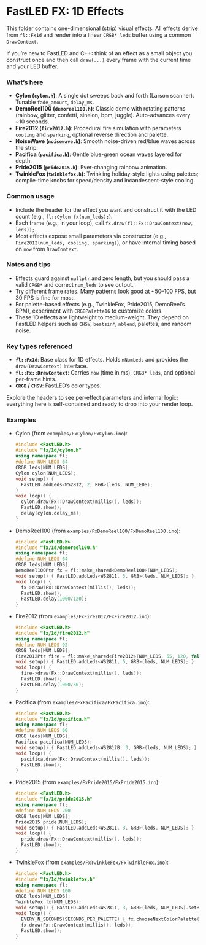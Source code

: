 # FastLED FX: 1D Effects

This folder contains one-dimensional (strip) visual effects. All effects derive from `fl::Fx1d` and render into a linear `CRGB* leds` buffer using a common `DrawContext`.

If you’re new to FastLED and C++: think of an effect as a small object you construct once and then call `draw(...)` every frame with the current time and your LED buffer.

### What’s here
- **Cylon (`cylon.h`)**: A single dot sweeps back and forth (Larson scanner). Tunable `fade_amount`, `delay_ms`.
- **DemoReel100 (`demoreel100.h`)**: Classic demo with rotating patterns (rainbow, glitter, confetti, sinelon, bpm, juggle). Auto-advances every ~10 seconds.
- **Fire2012 (`fire2012.h`)**: Procedural fire simulation with parameters `cooling` and `sparking`, optional reverse direction and palette.
- **NoiseWave (`noisewave.h`)**: Smooth noise-driven red/blue waves across the strip.
- **Pacifica (`pacifica.h`)**: Gentle blue-green ocean waves layered for depth.
- **Pride2015 (`pride2015.h`)**: Ever-changing rainbow animation.
- **TwinkleFox (`twinklefox.h`)**: Twinkling holiday-style lights using palettes; compile-time knobs for speed/density and incandescent-style cooling.

### Common usage
- Include the header for the effect you want and construct it with the LED count (e.g., `fl::Cylon fx(num_leds);`).
- Each frame (e.g., in your loop), call `fx.draw(fl::Fx::DrawContext(now, leds));`.
- Most effects expose small parameters via constructor (e.g., `Fire2012(num_leds, cooling, sparking)`), or have internal timing based on `now` from `DrawContext`.

### Notes and tips
- Effects guard against `nullptr` and zero length, but you should pass a valid `CRGB*` and correct `num_leds` to see output.
- Try different frame rates. Many patterns look good at ~50–100 FPS, but 30 FPS is fine for most.
- For palette-based effects (e.g., TwinkleFox, Pride2015, DemoReel’s BPM), experiment with `CRGBPalette16` to customize colors.
- These 1D effects are lightweight to medium-weight. They depend on FastLED helpers such as `CHSV`, `beatsin*`, `nblend`, palettes, and random noise.

### Key types referenced
- **`fl::Fx1d`**: Base class for 1D effects. Holds `mNumLeds` and provides the `draw(DrawContext)` interface.
- **`fl::Fx::DrawContext`**: Carries `now` (time in ms), `CRGB* leds`, and optional per-frame hints.
- **`CRGB` / `CHSV`**: FastLED’s color types.

Explore the headers to see per-effect parameters and internal logic; everything here is self-contained and ready to drop into your render loop.

### Examples
- Cylon (from `examples/FxCylon/FxCylon.ino`):
  ```cpp
  #include <FastLED.h>
  #include "fx/1d/cylon.h"
  using namespace fl;
  #define NUM_LEDS 64
  CRGB leds[NUM_LEDS];
  Cylon cylon(NUM_LEDS);
  void setup() {
    FastLED.addLeds<WS2812, 2, RGB>(leds, NUM_LEDS);
  }
  void loop() {
    cylon.draw(Fx::DrawContext(millis(), leds));
    FastLED.show();
    delay(cylon.delay_ms);
  }
  ```
- DemoReel100 (from `examples/FxDemoReel100/FxDemoReel100.ino`):
  ```cpp
  #include <FastLED.h>
  #include "fx/1d/demoreel100.h"
  using namespace fl;
  #define NUM_LEDS 64
  CRGB leds[NUM_LEDS];
  DemoReel100Ptr fx = fl::make_shared<DemoReel100>(NUM_LEDS);
  void setup() { FastLED.addLeds<WS2811, 3, GRB>(leds, NUM_LEDS); }
  void loop() {
    fx->draw(Fx::DrawContext(millis(), leds));
    FastLED.show();
    FastLED.delay(1000/120);
  }
  ```
- Fire2012 (from `examples/FxFire2012/FxFire2012.ino`):
  ```cpp
  #include <FastLED.h>
  #include "fx/1d/fire2012.h"
  using namespace fl;
  #define NUM_LEDS 92
  CRGB leds[NUM_LEDS];
  Fire2012Ptr fire = fl::make_shared<Fire2012>(NUM_LEDS, 55, 120, false);
  void setup() { FastLED.addLeds<WS2811, 5, GRB>(leds, NUM_LEDS); }
  void loop() {
    fire->draw(Fx::DrawContext(millis(), leds));
    FastLED.show();
    FastLED.delay(1000/30);
  }
  ```
- Pacifica (from `examples/FxPacifica/FxPacifica.ino`):
  ```cpp
  #include <FastLED.h>
  #include "fx/1d/pacifica.h"
  using namespace fl;
  #define NUM_LEDS 60
  CRGB leds[NUM_LEDS];
  Pacifica pacifica(NUM_LEDS);
  void setup() { FastLED.addLeds<WS2812B, 3, GRB>(leds, NUM_LEDS); }
  void loop() {
    pacifica.draw(Fx::DrawContext(millis(), leds));
    FastLED.show();
  }
  ```
- Pride2015 (from `examples/FxPride2015/FxPride2015.ino`):
  ```cpp
  #include <FastLED.h>
  #include "fx/1d/pride2015.h"
  using namespace fl;
  #define NUM_LEDS 200
  CRGB leds[NUM_LEDS];
  Pride2015 pride(NUM_LEDS);
  void setup() { FastLED.addLeds<WS2811, 3, GRB>(leds, NUM_LEDS); }
  void loop() {
    pride.draw(Fx::DrawContext(millis(), leds));
    FastLED.show();
  }
  ```
- TwinkleFox (from `examples/FxTwinkleFox/FxTwinkleFox.ino`):
  ```cpp
  #include <FastLED.h>
  #include "fx/1d/twinklefox.h"
  using namespace fl;
  #define NUM_LEDS 100
  CRGB leds[NUM_LEDS];
  TwinkleFox fx(NUM_LEDS);
  void setup() { FastLED.addLeds<WS2811, 3, GRB>(leds, NUM_LEDS).setRgbw(); }
  void loop() {
    EVERY_N_SECONDS(SECONDS_PER_PALETTE) { fx.chooseNextColorPalette(fx.targetPalette); }
    fx.draw(Fx::DrawContext(millis(), leds));
    FastLED.show();
  }
  ```